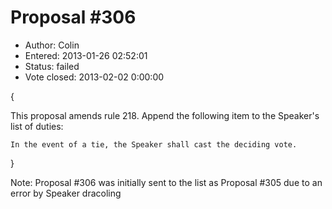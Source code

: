 Proposal #306
=============
* Author: Colin
* Entered: 2013-01-26 02:52:01
* Status: failed
* Vote closed: 2013-02-02 0:00:00

{

This proposal amends rule 218. Append the following item to the Speaker's list of duties:

    In the event of a tie, the Speaker shall cast the deciding vote.

}

Note: Proposal #306 was initially sent to the list as Proposal #305 due to an error by Speaker dracoling